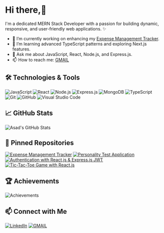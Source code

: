 # Hi there,👋

I'm a dedicated MERN Stack Developer with a passion for building dynamic, responsive, and user-friendly web applications. ✨

- 🔭 I’m currently working on enhancing my [Expense Management Tracker](https://github.com/jacksparrow381/Expense-Management-Tracker).
- 🌱 I’m learning advanced TypeScript patterns and exploring Next.js features.
- 💬 Ask me about JavaScript, React, Node.js, and Express.js.
- 📫 How to reach me: [GMAIL](developerasad381@gmail.com)

## 🛠️ Technologies & Tools

![JavaScript](https://img.shields.io/badge/-JavaScript-black?style=flat-square&logo=javascript)
![React](https://img.shields.io/badge/-React-black?style=flat-square&logo=react)
![Node.js](https://img.shields.io/badge/-Node.js-black?style=flat-square&logo=node.js)
![Express.js](https://img.shields.io/badge/-Express.js-black?style=flat-square&logo=express)
![MongoDB](https://img.shields.io/badge/-MongoDB-black?style=flat-square&logo=mongodb)
![TypeScript](https://img.shields.io/badge/-TypeScript-black?style=flat-square&logo=typescript)
![Git](https://img.shields.io/badge/-Git-black?style=flat-square&logo=git)
![GitHub](https://img.shields.io/badge/-GitHub-black?style=flat-square&logo=github)
![Visual Studio Code](https://img.shields.io/badge/-VS%20Code-black?style=flat-square&logo=visual-studio-code)

## 📈 GitHub Stats

![Asad's GitHub Stats](https://github-readme-stats.vercel.app/api?username=jacksparrow381&show_icons=true&theme=radical)

## 📌 Pinned Repositories

[![Expense Management Tracker](https://github-readme-stats.vercel.app/api/pin/?username=jacksparrow381&repo=Expense-Management-Tracker&theme=radical)](https://github.com/jacksparrow381/Expense-Management-Tracker)
[![Personality Test Application](https://github-readme-stats.vercel.app/api/pin/?username=jacksparrow381&repo=Personality-Test-Application&theme=radical)](https://github.com/jacksparrow381/Personality-Test-Application)
[![Authentication with React.js & Express.js JWT](https://github-readme-stats.vercel.app/api/pin/?username=jacksparrow381&repo=Authentication-with-Reactjs-expressJs-Jwt&theme=radical)](https://github.com/jacksparrow381/Authentication-with-Reactjs-expressJs-Jwt)
[![Tic-Tac-Toe Game with React.js](https://github-readme-stats.vercel.app/api/pin/?username=jacksparrow381&repo=Tic-Tac-Toe-Game-with-React-js&theme=radical)](https://github.com/jacksparrow381/Tic-Tac-Toe-Game-with-React-js)

## 🏆 Achievements

![Achievements](https://github-profile-trophy.vercel.app/?username=jacksparrow381&theme=radical)

## 📫 Connect with Me

[![LinkedIn](https://img.shields.io/badge/-LinkedIn-blue?style=flat-square&logo=linkedin)](https://www.linkedin.com/in/asad-ur-rehman-b211021bb)
[![GMAIL](https://img.shields.io/badge/-Gmail-red?style=flat-square&logo=linkedin)](developerasad381@gmail.com)
